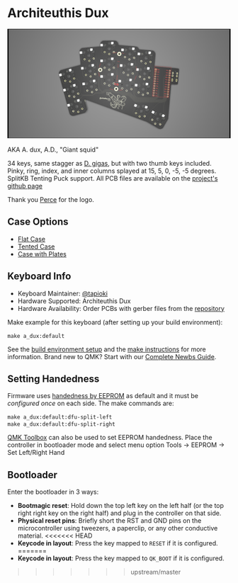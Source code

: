 # Architeuthis Dux

![Architeuthis Dux](https://raw.githubusercontent.com/tapioki/cephalopoda/main/Images/architeuthis_dux.png)

AKA A. dux, A.D., "Giant squid"

34 keys, same stagger as [D. gigas](https://github.com/tapioki/cephalopoda/tree/main/Dosidicus%20gigas), but with two thumb keys included. Pinky, ring, index, and inner columns splayed at 15, 5, 0, -5, -5 degrees.  SplitKB Tenting Puck support.  All PCB files are available on the [project's github page](https://github.com/tapioki/cephalopoda/tree/main/Architeuthis%20dux)

Thank you [Perce](https://madebyperce.com/) for the logo.

## Case Options

* [Flat Case](https://github.com/madebyperce/aduxcase)
* [Tented Case](https://github.com/jdart/adux-tent)
* [Case with Plates](https://github.com/sadekbaroudi/cephalopoda/tree/main/Architeuthis%20dux/case)

## Keyboard Info

* Keyboard Maintainer: [@tapioki](https://github.com/tapioki)
* Hardware Supported: Architeuthis Dux
* Hardware Availability: Order PCBs with gerber files from the [repository](https://github.com/tapioki/cephalopoda/tree/main/Architeuthis%20dux)

Make example for this keyboard (after setting up your build environment):

    make a_dux:default

See the [build environment setup](https://docs.qmk.fm/#/getting_started_build_tools) and the [make instructions](https://docs.qmk.fm/#/getting_started_make_guide) for more information. Brand new to QMK? Start with our [Complete Newbs Guide](https://docs.qmk.fm/#/newbs).

## Setting Handedness

Firmware uses [handedness by EEPROM](https://docs.qmk.fm/#/feature_split_keyboard?id=handedness-by-eeprom) as default and it must be *configured once* on each side. The make commands are:

    make a_dux:default:dfu-split-left
    make a_dux:default:dfu-split-right

[QMK Toolbox](http://qmk.fm/toolbox) can also be used to set EEPROM handedness. Place the controller in bootloader mode and select menu option Tools -> EEPROM -> Set Left/Right Hand

## Bootloader

Enter the bootloader in 3 ways:

* **Bootmagic reset**: Hold down the top left key on the left half (or the top right right key on the right half) and plug in the controller on that side.
* **Physical reset pins**: Briefly short the RST and GND pins on the microcontroller using tweezers, a paperclip, or any other conductive material.
<<<<<<< HEAD
* **Keycode in layout**: Press the key mapped to `RESET` if it is configured.
=======
* **Keycode in layout**: Press the key mapped to `QK_BOOT` if it is configured.
>>>>>>> upstream/master

